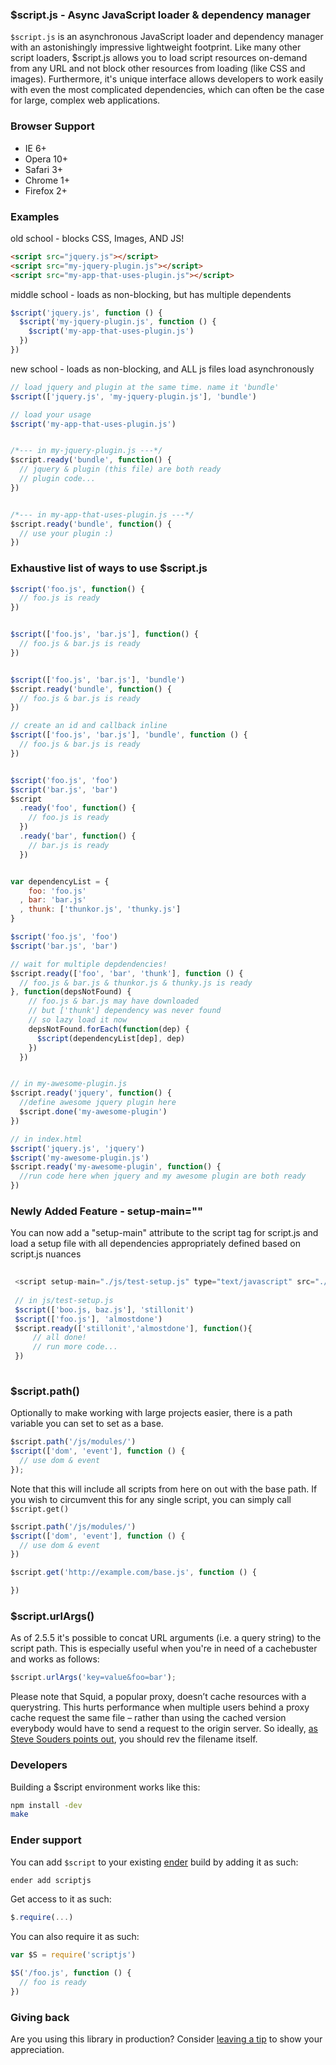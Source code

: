 ### $script.js - Async JavaScript loader & dependency manager

`$script.js` is an asynchronous JavaScript loader and dependency manager with an astonishingly impressive lightweight footprint. Like many other script loaders, $script.js allows you to load script resources on-demand from any URL and not block other resources from loading (like CSS and images). Furthermore, it's unique interface allows developers to work easily with even the most complicated dependencies, which can often be the case for large, complex web applications.

### Browser Support

  * IE 6+
  * Opera 10+
  * Safari 3+
  * Chrome 1+
  * Firefox 2+

### Examples


old school - blocks CSS, Images, AND JS!

``` html
<script src="jquery.js"></script>
<script src="my-jquery-plugin.js"></script>
<script src="my-app-that-uses-plugin.js"></script>
```

middle school - loads as non-blocking, but has multiple dependents

``` js
$script('jquery.js', function () {
  $script('my-jquery-plugin.js', function () {
    $script('my-app-that-uses-plugin.js')
  })
})
```

new school - loads as non-blocking, and ALL js files load asynchronously

``` js
// load jquery and plugin at the same time. name it 'bundle'
$script(['jquery.js', 'my-jquery-plugin.js'], 'bundle')

// load your usage
$script('my-app-that-uses-plugin.js')


/*--- in my-jquery-plugin.js ---*/
$script.ready('bundle', function() {
  // jquery & plugin (this file) are both ready
  // plugin code...
})


/*--- in my-app-that-uses-plugin.js ---*/
$script.ready('bundle', function() {
  // use your plugin :)
})
```

### Exhaustive list of ways to use $script.js

``` js
$script('foo.js', function() {
  // foo.js is ready
})


$script(['foo.js', 'bar.js'], function() {
  // foo.js & bar.js is ready
})


$script(['foo.js', 'bar.js'], 'bundle')
$script.ready('bundle', function() {
  // foo.js & bar.js is ready
})

// create an id and callback inline
$script(['foo.js', 'bar.js'], 'bundle', function () {
  // foo.js & bar.js is ready
})


$script('foo.js', 'foo')
$script('bar.js', 'bar')
$script
  .ready('foo', function() {
    // foo.js is ready
  })
  .ready('bar', function() {
    // bar.js is ready
  })


var dependencyList = {
    foo: 'foo.js'
  , bar: 'bar.js'
  , thunk: ['thunkor.js', 'thunky.js']
}

$script('foo.js', 'foo')
$script('bar.js', 'bar')

// wait for multiple depdendencies!
$script.ready(['foo', 'bar', 'thunk'], function () {
  // foo.js & bar.js & thunkor.js & thunky.js is ready
}, function(depsNotFound) {
    // foo.js & bar.js may have downloaded
    // but ['thunk'] dependency was never found
    // so lazy load it now
    depsNotFound.forEach(function(dep) {
      $script(dependencyList[dep], dep)
    })
  })


// in my-awesome-plugin.js
$script.ready('jquery', function() {
  //define awesome jquery plugin here
  $script.done('my-awesome-plugin')
})

// in index.html
$script('jquery.js', 'jquery')
$script('my-awesome-plugin.js')
$script.ready('my-awesome-plugin', function() {
  //run code here when jquery and my awesome plugin are both ready
})
```

### Newly Added Feature - setup-main=""

You can now add a "setup-main" attribute to the script tag for script.js and load a setup file with all dependencies 
appropriately defined based on script.js nuances

``` js
 
 <script setup-main="./js/test-setup.js" type="text/javascript" src="./script.js"></script>
 
 // in js/test-setup.js
 $script(['boo.js, baz.js'], 'stillonit')
 $script(['foo.js'], 'almostdone')
 $script.ready(['stillonit','almostdone'], function(){
     // all done!
	 // run more code...
 }) 
 
```

### $script.path()

Optionally to make working with large projects easier, there is a path variable you can set to set as a base.

``` js
$script.path('/js/modules/')
$script(['dom', 'event'], function () {
  // use dom & event
});
```

Note that this will include all scripts from here on out with the base path. If you wish to circumvent this for any single script, you can simply call <code>$script.get()</code>

``` js
$script.path('/js/modules/')
$script(['dom', 'event'], function () {
  // use dom & event
})

$script.get('http://example.com/base.js', function () {

})
```

### $script.urlArgs()
As of 2.5.5 it's possible to concat URL arguments (i.e. a query string) to the script path.
This is especially useful when you're in need of a cachebuster and works as follows:

```js
$script.urlArgs('key=value&foo=bar');
``` 

Please note that Squid, a popular proxy, doesn’t cache resources with a querystring. This hurts performance when multiple users behind a proxy cache request the same file – rather than using the cached version everybody would have to send a request to the origin server. So ideally, [as Steve Souders points out](http://www.stevesouders.com/blog/2008/08/23/revving-filenames-dont-use-querystring/), you should rev the filename itself.

### Developers

Building a $script environment works like this:

``` sh
npm install -dev
make
```

### Ender support

You can add `$script` to your existing [ender](http://enderjs.com) build by adding it as such:

``` sh
ender add scriptjs
```

Get access to it as such:

``` js
$.require(...)
```

You can also require it as such:

``` js
var $S = require('scriptjs')

$S('/foo.js', function () {
  // foo is ready
})
```

### Giving back
Are you using this library in production? Consider [leaving a tip](https://www.gittip.com/ded) to show your appreciation.
